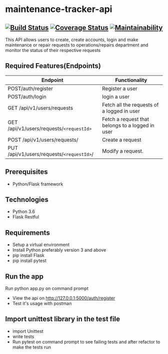 # maintenance-tracker-api  
## [![Build Status](https://travis-ci.org/justinembawomye/tracker.svg?branch=challenge2)](https://travis-ci.org/justinembawomye/tracker)  [![Coverage Status](https://coveralls.io/repos/github/justinembawomye/tracker/badge.svg?branch=challenge2)](https://coveralls.io/github/justinembawomye/tracker?branch=challenge2)  [![Maintainability](https://api.codeclimate.com/v1/badges/94d5d010d5645258eb7c/maintainability)](https://codeclimate.com/github/justinembawomye/tracker/maintainability)

This API  allows users to create, create accounts, login and make maintenance or repair requests to operations/repairs department and monitor the status of their respective requests

##  Required Features(Endpoints)
       
Endpoint | Functionality
-------- | -------------
POST/auth/register | Register a user
POST/auth/login | login a user
GET /api/v1/users/requests | Fetch all the requests of a logged in user
GET /api/v1/users/requests/`<requestId>` | Fetch a request that belongs to a logged in user
POST /api/v1/users/requests/ | Create a request
PUT /api/v1/users/requests/`<requestId>`/ | Modify a request.

##  Prerequisites
* Python/Flask framework


##  Technologies
* Python 3.6
* Flask Restful

##  Requirements
* Setup a virtual environment
* Install Python preferably version 3 and above
* pip install Flask
* pip install pytest

##  Run the app
Run python app.py on command prompt
* View the api on http://127.0.0.1:5000/auth/register
* Test it's usage with postman

## Import unittest library in the test file
* import Unittest
* write tests
* Run pytest on command prompt to see failing tests and after refactor to make the tests run

